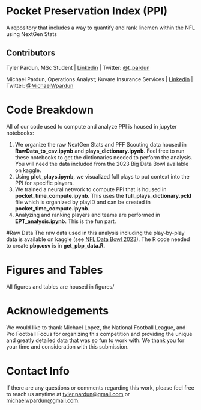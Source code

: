 # Pocket Preservation Index (PPI)
A repository that includes a way to quantify and rank linemen within the NFL using NextGen Stats

## Contributors
Tyler Pardun, MSc Student | [Linkedin](www.linkedin.com/in/tyler-pardun-5207ab158) | Twitter: [@t_pardun](https://twitter.com/t_pardun)

Michael Pardun, Operations Analyst; Kuvare Insurance Services | [Linkedin](https://www.linkedin.com/in/michaelpardun/) | Twitter: [@MichaelWpardun](https://twitter.com/MichaelWpardun)


# Code Breakdown
All of our code used to compute and analyze PPI is housed in jupyter notebooks:
1. We organize the raw NextGen Stats and PFF Scouting data housed in **RawData_to_csv.ipynb** and **plays_dictionary.ipynb**. Feel free to run these notebooks to get the dictionaries needed to perform the analysis. You will need the data included from the 2023 Big Data Bowl available on kaggle. 
2. Using **plot_plays.ipynb**, we visualized full plays to put context into the PPI for specific players.
3. We trained a neural network to compute PPI that is housed in **pocket_time_compute.ipynb**. This uses the **full_plays_dictionary.pckl** file which is organized by playID and can be created in **pocket_time_compute.ipynb**.
4. Analyzing and ranking players and teams are performed in **EPT_analysis.ipynb**. This is the fun part. 

#Raw Data
The raw data used in this analysis including the play-by-play data is available on kaggle (see [NFL Data Bowl 2023](https://www.kaggle.com/competitions/nfl-big-data-bowl-2023/overview)). The R code needed to create **pbp.csv** is in **get_pbp_data.R**.

# Figures and Tables
All figures and tables are housed in figures/ 

# Acknowledgements
We would like to thank Michael Lopez, the National Football League, and Pro Football Focus for organizing this competition and providing the unique and greatly detailed data that was so fun to work with. We thank you for your time and consideration with this submission.

# Contact Info
If there are any questions or comments regarding this work, please feel free to reach us anytime at tyler.pardun@gmail.com or michaelwpardun@gmail.com. 
